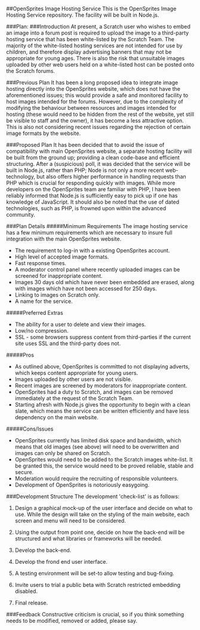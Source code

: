 ##OpenSprites Image Hosting Service
This is the OpenSprites Image Hosting Service repository. The facility will be built in Node.js.

###Plan:
###Introduction
At present, a Scratch user who wishes to embed an image into a forum post is required to upload the image to a third-party hosting service that has been white-listed by the Scratch Team. The majority of the white-listed hosting services are not intended for use by children, and therefore display advertising banners that may not be appropriate for young ages. There is also the risk that unsuitable images uploaded by other web users held on a white-listed host can be posted onto the Scratch forums.

###Previous Plan
It has been a long proposed idea to integrate image hosting directly into the OpenSprites website, which does not have the aforementioned issues; this would provide a safe and monitored facility to host images intended for the forums. However, due to the complexity of modifying the behaviour between resources and images intended for hosting (these would need to be hidden from the rest of the website, yet still be visible to staff and the owner), it has become a less attractive option. This is also not considering recent issues regarding the rejection of certain image formats by the website.

###Proposed Plan
It has been decided that to avoid the issue of compatibility with main OpenSprites website, a separate hosting facility will be built from the ground up; providing a clean code-base and efficient structuring. 
	After a (suspicious) poll, it was decided that the service will be built in Node.js, rather than PHP; Node is not only a more recent web-technology, but also offers higher performance in handling requests than PHP which is crucial for responding quickly with images.
	While more developers on the OpenSprites team are familiar with PHP, I have been reliably informed that Node.js is sufficiently easy to pick up if one has knowledge of JavaScript. It should also be noted that the use of dated technologies, such as PHP, is frowned upon within the advanced community.
	
###Plan Details
#####Minimum Requirements
The image hosting service has a few minimum requirements which are necessary to insure full integration with the main OpenSprites website.
* The requirement to log-in with a existing OpenSprites account.
* High level of accepted image formats.
* Fast response times.
* A moderator control panel where recently uploaded images can be screened for inappropriate content.
* Images 30 days old which have never been embedded are erased, along with images which have not been accessed for 250 days.
* Linking to images on Scratch only.
* A name for the service.

#####Preferred Extras
* The ability for a user to delete and view their images.
* Low/no compression.
* SSL - some browsers suppress content from third-parties if the current site uses SSL and the third-party does not.

#####Pros
* As outlined above, OpenSprites is committed to not displaying adverts, which keeps content appropriate for young users.
* Images uploaded by other users are not visible.
* Recent images are screened by moderators for inappropriate content.
* OpenSprites had a duty to Scratch, and images can be removed immediately at the request of the Scratch Team.
* Starting afresh with Node.js gives the opportunity to begin with a clean slate, which means the service can be written efficiently and have less dependency on the main website.

#####Cons/Issues
* OpenSprites currently has limited disk space and bandwidth, which means that old images (see above) will need to be overwritten and images can only be shared on Scratch.
* OpenSprites would need to be added to the Scratch images white-list. It be granted this, the service would need to be proved reliable, stable and secure.
* Moderation would require the recruiting of responsible volunteers.
* Development of OpenSprites is notoriously easygoing.

###Development Structure
The development 'check-list' is as follows:
1. Design a graphical mock-up of the user interface and decide on what to use. While the design will take on the styling of the main website, each screen and menu will need to be considered.

2. Using the output from point one, decide on how the back-end will be structured and what libraries or frameworks will be needed.

3. Develop the back-end.

4. Develop the frond end user interface.

5. A testing environment will be set-to allow testing and bug-fixing.

6. Invite users to trial a public beta with Scratch restricted embedding disabled.

7. Final release.

###Feedback
Constructive criticism is crucial, so if you think something needs to be modified, removed or added, please say.
